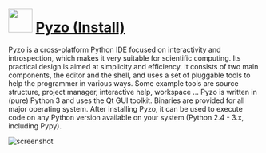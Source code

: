 ﻿# <img src="https://cdn.jsdelivr.net/gh/chtof/chocolatey-packages/automatic/pyzo.install/pyzo.install.png" width="48" height="48"/> [Pyzo (Install)](https://chocolatey.org/packages/pyzo.install)

Pyzo is a cross-platform Python IDE focused on interactivity and introspection, which makes it very suitable for scientific computing. Its practical design is aimed at simplicity and efficiency. It consists of two main components, the editor and the shell, and uses a set of pluggable tools to help the programmer in various ways. Some example tools are source structure, project manager, interactive help, workspace ... Pyzo is written in (pure) Python 3 and uses the Qt GUI toolkit. Binaries are provided for all major operating system. After installing Pyzo, it can be used to execute code on any Python version available on your system (Python 2.4 - 3.x, including Pypy).

![screenshot](https://cdn.jsdelivr.net/gh/chtof/chocolatey-packages/automatic/pyzo.install/screenshot.png)